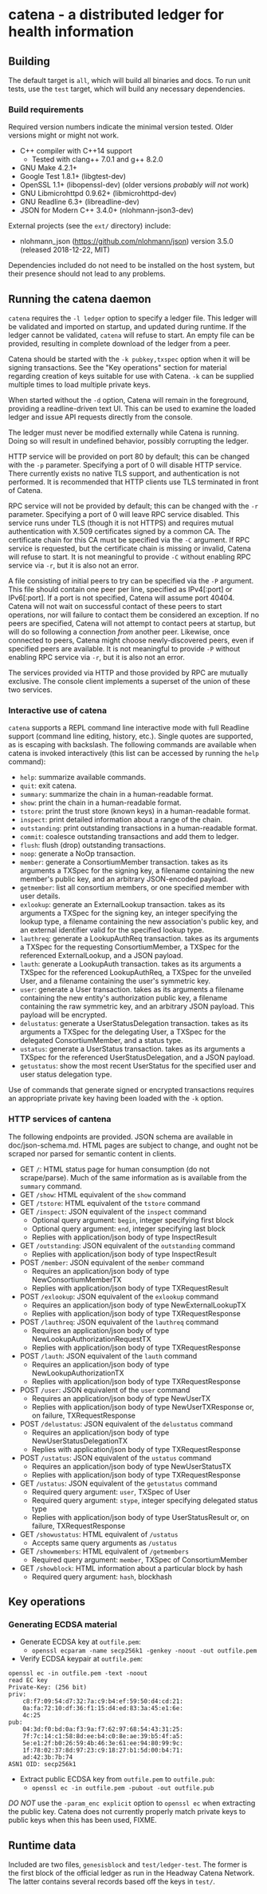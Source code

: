 # catena - a distributed ledger for health information

## Building

The default target is `all`, which will build all binaries and docs. To run
unit tests, use the `test` target, which will build any necessary dependencies.

### Build requirements

Required version numbers indicate the minimal version tested. Older versions
might or might not work.

* C++ compiler with C++14 support
    * Tested with clang++ 7.0.1 and g++ 8.2.0
* GNU Make 4.2.1+
* Google Test 1.8.1+ (libgtest-dev)
* OpenSSL 1.1+ (libopenssl-dev) (older versions *probably will not* work)
* GNU Libmicrohttpd 0.9.62+ (libmicrohttpd-dev)
* GNU Readline 6.3+ (libreadline-dev)
* JSON for Modern C++ 3.4.0+ (nlohmann-json3-dev)

External projects (see the `ext/` directory) include:

* nlohmann\_json (https://github.com/nlohmann/json) version 3.5.0 (released 2018-12-22, MIT)

Dependencies included do not need to be installed on the host system, but their
presence should not lead to any problems.

## Running the catena daemon

`catena` requires the `-l ledger` option to specify a ledger file. This ledger
will be validated and imported on startup, and updated during runtime. If the
ledger cannot be validated, `catena` will refuse to start. An empty file can be
provided, resulting in complete download of the ledger from a peer.

Catena should be started with the `-k pubkey,txspec` option when it will be
signing transactions. See the "Key operations" section for material regarding
creation of keys suitable for use with Catena. `-k` can be supplied multiple
times to load multiple private keys.

When started without the `-d` option, Catena will remain in the foreground,
providing a readline-driven text UI. This can be used to examine the loaded
ledger and issue API requests directly from the console.

The ledger must never be modified externally while Catena is running. Doing
so will result in undefined behavior, possibly corrupting the ledger.

HTTP service will be provided on port 80 by default; this can be changed with
the `-p` parameter. Specifying a port of 0 will disable HTTP service. There
currently exists no native TLS support, and authentication is not performed.
It is recommended that HTTP clients use TLS terminated in front of Catena.

RPC service will not be provided by default; this can be changed with the `-r`
parameter. Specifying a port of 0 will leave RPC service disabled. This service
runs under TLS (though it is not HTTPS) and requires mutual authentication with
X.509 certificates signed by a common CA. The certificate chain for this CA
must be specified via the `-C` argument. If RPC service is requested, but the
certificate chain is missing or invalid, Catena will refuse to start. It is not
meaningful to provide `-C` without enabling RPC service via `-r`, but it is
also not an error.

A file consisting of initial peers to try can be specified via the `-P`
argument. This file should contain one peer per line, specified as IPv4[:port]
or IPv6[:port]. If a port is not specified, Catena will assume port 40404.
Catena will not wait on successful contact of these peers to start operations,
nor will failure to contact them be considered an exception. If no peers are
specified, Catena will not attempt to contact peers at startup, but will do so
following a connection *from* another peer. Likewise, once connected to peers,
Catena might choose newly-discovered peers, even if specified peers are
available. It is not meaningful to provide `-P` without enabling RPC service
via `-r`, but it is also not an error.

The services provided via HTTP and those provided by RPC are mutually exclusive.
The console client implements a superset of the union of these two services.

### Interactive use of catena

`catena` supports a REPL command line interactive mode with full Readline
support (command line editing, history, etc.). Single quotes are supported, as
is escaping with backslash. The following commands are available when catena is
invoked interactively (this list can be accessed by running the `help`
command):

* `help`: summarize available commands.
* `quit`: exit catena.
* `summary`: summarize the chain in a human-readable format.
* `show`: print the chain in a human-readable format.
* `tstore`: print the trust store (known keys) in a human-readable format.
* `inspect`: print detailed information about a range of the chain.
* `outstanding`: print outstanding transactions in a human-readable format.
* `commit`: coalesce outstanding transactions and add them to ledger.
* `flush`: flush (drop) outstanding transactions.
* `noop`: generate a NoOp transaction.
* `member`: generate a ConsortiumMember transaction. takes as its arguments a
TXSpec for the signing key, a filename containing the new member's public key,
and an arbitrary JSON-encoded payload.
* `getmember`: list all consortium members, or one specified member with
user details.
* `exlookup`: generate an ExternalLookup transaction. takes as its arguments
a TXSpec for the signing key, an integer specifying the lookup type, a filename
containing the new association's public key, and an external identifier valid
for the specified lookup type.
* `lauthreq`: generate a LookupAuthReq transaction. takes as its arguments
a TXSpec for the requesting ConsortiumMember, a TXSpec for the referenced
ExternalLookup, and a JSON payload.
* `lauth`: generate a LookupAuth transaction. takes as its arguments a TXSpec
for the referenced LookupAuthReq, a TXSpec for the unveiled User, and a
filename containing the user's symmetric key.
* `user`: generate a User transaction. takes as its arguments a filename
containing the new entity's authorization public key, a filename containing the
raw symmetric key, and an arbitrary JSON payload. This payload will be
encrypted.
* `delustatus`: generate a UserStatusDelegation transaction. takes as its
arguments a TXSpec for the delegating User, a TXSpec for the delegated
ConsortiumMember, and a status type.
* `ustatus`: generate a UserStatus transaction. takes as its arguments a
TXSpec for the referenced UserStatusDelegation, and a JSON payload.
* `getustatus`: show the most recent UserStatus for the specified user
and user status delegation type.

Use of commands that generate signed or encrypted transactions requires an
appropriate private key having been loaded with the `-k` option.

### HTTP services of cantena

The following endpoints are provided. JSON schema are available in
doc/json-schema.md. HTML pages are subject to change, and ought not be scraped
nor parsed for semantic content in clients.

* GET `/`: HTML status page for human consumption (do not scrape/parse). Much
of the same information as is available from the `summary` command.
* GET `/show`: HTML equivalent of the `show` command
* GET `/tstore`: HTML equivalent of the `tstore` command
* GET `/inspect`: JSON equivalent of the `inspect` command
    * Optional query argument: `begin`, integer specifying first block
    * Optional query argument: `end`, integer specifying last block
    * Replies with application/json body of type InspectResult
* GET `/outstanding`: JSON equivalent of the `outstanding` command
    * Replies with application/json body of type InspectResult
* POST `/member`: JSON equivalent of the `member` command
    * Requires an application/json body of type NewConsortiumMemberTX
    * Replies with application/json body of type TXRequestResult
* POST `/exlookup`: JSON equivalent of the `exlookup` command
    * Requires an application/json body of type NewExternalLookupTX
    * Replies with application/json body of type TXRequestResponse
* POST `/lauthreq`: JSON equivalent of the `lauthreq` command
    * Requires an application/json body of type NewLookupAuthorizationRequestTX
    * Replies with application/json body of type TXRequestResponse
* POST `/lauth`: JSON equivalent of the `lauth` command
    * Requires an application/json body of type NewLookupAuthorizationTX
    * Replies with application/json body of type TXRequestResponse
* POST `/user`: JSON equivalent of the `user` command
    * Requires an application/json body of type NewUserTX
    * Replies with application/json body of type NewUserTXResponse or, on
failure, TXRequestResponse
* POST `/delustatus`: JSON equivalent of the `delustatus` command
    * Requires an application/json body of type NewUserStatusDelegationTX
    * Replies with application/json body of type TXRequestResponse
* POST `/ustatus`: JSON equivalent of the `ustatus` command
    * Requires an application/json body of type NewUserStatusTX
    * Replies with application/json body of type TXRequestResponse
* GET `/ustatus`: JSON equivalent of the `getustatus` command
    * Required query argument: `user`, TXSpec of User
    * Required query argument: `stype`, integer specifying delegated status type
    * Replies with application/json body of type UserStatusResult or, on
failure, TXRequestResponse
* GET `/showustatus`: HTML equivalent of `/ustatus`
    * Accepts same query arguments as `/ustatus`
* GET `/showmembers`: HTML equivalent of `/getmembers`
    * Required query argument: `member`, TXSpec of ConsortiumMember
* GET `/showblock`: HTML information about a particular block by hash
    * Required query argument: `hash`, blockhash

## Key operations

### Generating ECDSA material

* Generate ECDSA key at `outfile.pem`:
    * `openssl ecparam -name secp256k1 -genkey -noout -out outfile.pem`
* Verify ECDSA keypair at `outfile.pem`:
```
openssl ec -in outfile.pem -text -noout
read EC key
Private-Key: (256 bit)
priv:
    c8:f7:09:54:d7:32:7a:c9:b4:ef:59:50:d4:cd:21:
    0a:fa:72:10:df:36:f1:15:d4:ed:83:3a:45:e1:6e:
    4c:25
pub:
    04:3d:f0:bd:0a:f3:9a:f7:62:97:68:54:43:31:25:
    7f:7c:14:c1:58:8d:ee:b4:c0:8e:ae:39:b5:4f:a5:
    5e:e1:2f:b0:26:59:4b:46:3e:61:ee:94:80:99:9c:
    1f:78:02:37:8d:97:23:c9:18:27:b1:5d:00:b4:71:
    ad:42:3b:7b:74
ASN1 OID: secp256k1
```
* Extract public ECDSA key from `outfile.pem` to `outfile.pub`:
    * `openssl ec -in outfile.pem -pubout -out outfile.pub`

*DO NOT* use the `-param_enc explicit` option to `openssl ec` when extracting
the public key. Catena does not currently properly match private keys to public
keys when this has been used, FIXME.

## Runtime data

Included are two files, `genesisblock` and `test/ledger-test`. The former is
the first block of the official ledger as run in the Headway Catena Network.
The latter contains several records based off the keys in `test/`.
